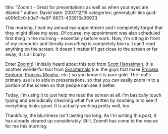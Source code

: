
title: "ZoomIt - Great for presentations as well as when your eyes are dilated!"
author: David
date: 2007/12/19
categories: general;utilities
guid: e00fd0c0-b3e7-4e97-8673-433916a36933

This morning, I had my annual eye appointment and I completely forgot that they might dilate my eyes. Of course, my appointment was also scheduled first thing in the morning - essentially before work. Now, I'm sitting in front of my computer and literally *everything* is completely blurry. I can't read anything on the screen. It doesn't matter if I get close to the screen or far away, it is all blurry. 

Enter [ZoomIt](http://technet.microsoft.com/en-us/sysinternals/bb897434.aspx)! I initially heard about this tool from [Scott Hanselman](http://www.hanselman.com/blog/). It is another wonderful tool from [Sysinternals](http://www.sysinternals.com/) (i.e. the guys that make [Process Explorer](http://technet.microsoft.com/en-us/sysinternals/bb896653.aspx), [Process Monitor](http://technet.microsoft.com/en-us/sysinternals/bb896645.aspx), etc.) so you know it is pure gold. The tool's primary use is to aide in presentations, so that you can easily zoom in to a portion of the screen so that people can see it better. 

Today, I'm using it to just help me read the screen at all. I'm basically touch typing and periodically checking what I've written by zooming in to see if everything looks good. It is actually working pretty well, too. 

Thankfully, the blurriness isn't lasting too long. As I'm writing this post, it has already cleared up considerably. Still, ZoomIt has come to the rescue for me this morning.

